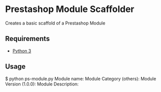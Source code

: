 Prestashop Module Scaffolder
============================
Creates a basic scaffold of a Prestashop Module


Requirements
------------
- [Python 3](https://www.python.org/downloads/)

Usage
------------
$ python ps-module.py
  Module name: 
  Module Category (others):
  Module Version (1.0.0):
  Module Description: 